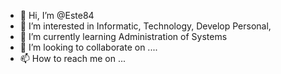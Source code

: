 - 👋 Hi, I’m @Este84
- 👀 I’m interested in Informatic, Technology, Develop Personal,
- 🌱 I’m currently learning Administration of Systems
- 💞️ I’m looking to collaborate on ....
- 📫 How to reach me on ...

<!---
Este84/Este84 is a ✨ special ✨ repository because its `README.md` (this file) appears on your GitHub profile.
You can click the Preview link to take a look at your changes.
--->
